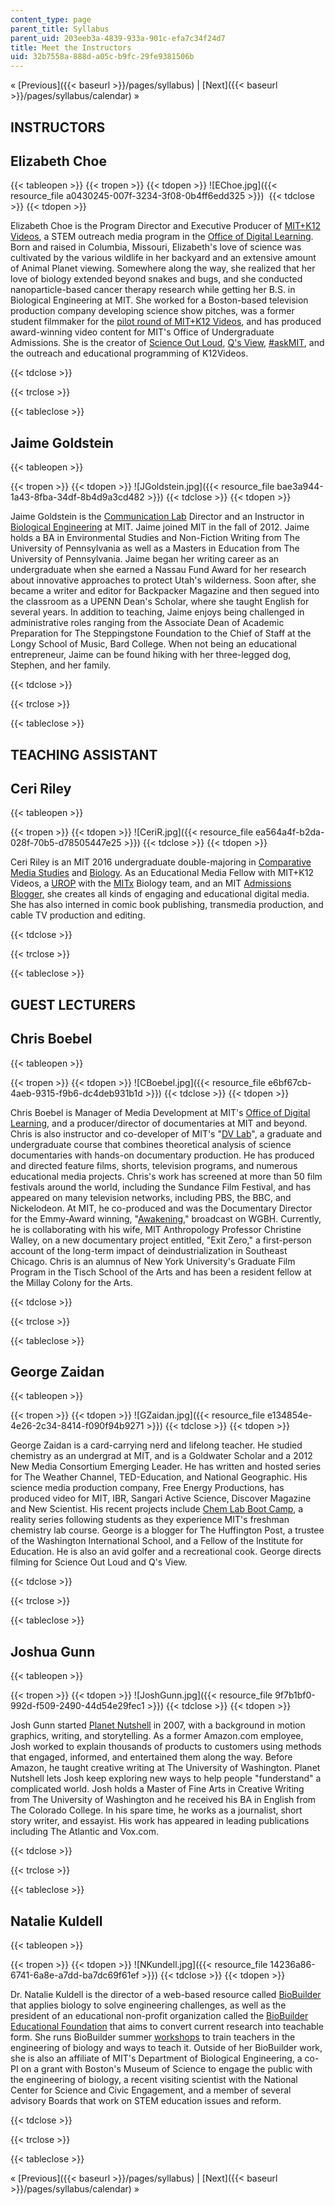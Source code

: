 ```yaml
---
content_type: page
parent_title: Syllabus
parent_uid: 203eeb3a-4839-933a-901c-efa7c34f24d7
title: Meet the Instructors
uid: 32b7558a-888d-a05c-b9fc-29fe9381506b
---
```


« [Previous]({{< baseurl >}}/pages/syllabus) | [Next]({{< baseurl >}}/pages/syllabus/calendar) »

INSTRUCTORS
-----------

Elizabeth Choe
--------------

{{< tableopen >}}
  {{< tropen >}}
{{< tdopen >}}
![EChoe.jpg]({{< resource_file a0430245-007f-3234-3f08-0b4ff6edd325 >}}) 
{{< tdclose >}}
{{< tdopen >}}


Elizabeth Choe is the Program Director and Executive Producer of [MIT+K12 Videos](http://k12videos.mit.edu/), a STEM outreach media program in the [Office of Digital Learning](https://officesdirectory.mit.edu/odl). Born and raised in Columbia, Missouri, Elizabeth's love of science was cultivated by the various wildlife in her backyard and an extensive amount of Animal Planet viewing. Somewhere along the way, she realized that her love of biology extended beyond snakes and bugs, and she conducted nanoparticle-based cancer therapy research while getting her B.S. in Biological Engineering at MIT. She worked for a Boston-based television production company developing science show pitches, was a former student filmmaker for the [pilot round of MIT+K12 Videos](https://www.k12videos.mit.edu/), and has produced award-winning video content for MIT's Office of Undergraduate Admissions. She is the creator of [Science Out Loud](https://dcmp.org/series/391-science-out-loud), [Q's View](https://www.youtube.com/playlist?list=PLzMhsCgGKd1i-58NdmALPmvcRLqNLM3SZ), [#askMIT](https://www.youtube.com/playlist?list=PLzMhsCgGKd1j87LQK6UHs_YGiurvnvwXG), and the outreach and educational programming of K12Videos.


{{< tdclose >}}

{{< trclose >}}

{{< tableclose >}}

Jaime Goldstein
---------------

{{< tableopen >}}


  {{< tropen >}}
{{< tdopen >}}
![JGoldstein.jpg]({{< resource_file bae3a944-1a43-8fba-34df-8b4d9a3cd482 >}})
{{< tdclose >}}
{{< tdopen >}}


Jaime Goldstein is the [Communication Lab](https://be.mit.edu/communicationlab) Director and an Instructor in [Biological Engineering](/courses/biological-engineering/) at MIT. Jaime joined MIT in the fall of 2012. Jaime holds a BA in Environmental Studies and Non-Fiction Writing from The University of Pennsylvania as well as a Masters in Education from The University of Pennsylvania. Jaime began her writing career as an undergraduate when she earned a Nassau Fund Award for her research about innovative approaches to protect Utah's wilderness. Soon after, she became a writer and editor for Backpacker Magazine and then segued into the classroom as a UPENN Dean's Scholar, where she taught English for several years. In addition to teaching, Jaime enjoys being challenged in administrative roles ranging from the Associate Dean of Academic Preparation for The Steppingstone Foundation to the Chief of Staff at the Longy School of Music, Bard College. When not being an educational entrepreneur, Jaime can be found hiking with her three-legged dog, Stephen, and her family.


{{< tdclose >}}

{{< trclose >}}

{{< tableclose >}}

TEACHING ASSISTANT
------------------

Ceri Riley
----------

{{< tableopen >}}


  {{< tropen >}}
{{< tdopen >}}
![CeriR.jpg]({{< resource_file ea564a4f-b2da-028f-70b5-d78505447e25 >}})
{{< tdclose >}}
{{< tdopen >}}


Ceri Riley is an MIT 2016 undergraduate double-majoring in [Comparative Media Studies](/courses/comparative-media-studies-writing/) and [Biology](/courses/biology/). As an Educational Media Fellow with MIT+K12 Videos, a [UROP](http://mit.edu/urop/) with the [MITx](https://web.mit.edu/mitxbio/) Biology team, and an MIT [Admissions Blogger](https://mitadmissions.org/blogs/), she creates all kinds of engaging and educational digital media. She has also interned in comic book publishing, transmedia production, and cable TV production and editing.


{{< tdclose >}}

{{< trclose >}}

{{< tableclose >}}

GUEST LECTURERS
---------------

Chris Boebel
------------

{{< tableopen >}}


  {{< tropen >}}
{{< tdopen >}}
![CBoebel.jpg]({{< resource_file e6bf67cb-4aeb-9315-f9b6-dc4deb931b1d >}})
{{< tdclose >}}
{{< tdopen >}}


Chris Boebel is Manager of Media Development at MIT's [Office of Digital Learning](https://global.mit.edu/education/digital-learning), and a producer/director of documentaries at MIT and beyond. Chris is also instructor and co-developer of MIT's "[DV Lab](/courses/21a-550j-dv-lab-documenting-science-through-video-and-new-media-fall-2012)", a graduate and undergraduate course that combines theoretical analysis of science documentaries with hands-on documentary production. He has produced and directed feature films, shorts, television programs, and numerous educational media projects. Chris's work has screened at more than 50 film festivals around the world, including the Sundance Film Festival, and has appeared on many television networks, including PBS, the BBC, and Nickelodeon. At MIT, he co-produced and was the Documentary Director for the Emmy-Award winning, "[Awakening](http://video.mit.edu/watch/awakening-24771/)," broadcast on WGBH. Currently, he is collaborating with his wife, MIT Anthropology Professor Christine Walley, on a new documentary project entitled, "Exit Zero," a first-person account of the long-term impact of deindustrialization in Southeast Chicago. Chris is an alumnus of New York University's Graduate Film Program in the Tisch School of the Arts and has been a resident fellow at the Millay Colony for the Arts.


{{< tdclose >}}

{{< trclose >}}

{{< tableclose >}}

George Zaidan
-------------

{{< tableopen >}}


  {{< tropen >}}
{{< tdopen >}}
![GZaidan.jpg]({{< resource_file e134854e-4e26-2c34-8414-f090f94b9271 >}})
{{< tdclose >}}
{{< tdopen >}}


George Zaidan is a card-carrying nerd and lifelong teacher. He studied chemistry as an undergrad at MIT, and is a Goldwater Scholar and a 2012 New Media Consortium Emerging Leader. He has written and hosted series for The Weather Channel, TED-Education, and National Geographic. His science media production company, Free Energy Productions, has produced video for MIT, IBR, Sangari Active Science, Discover Magazine and New Scientist. His recent projects include [Chem Lab Boot Camp](/high-school/chemistry/chemistry-lab-boot-camp/), a reality series following students as they experience MIT's freshman chemistry lab course. George is a blogger for The Huffington Post, a trustee of the Washington International School, and a Fellow of the Institute for Education. He is also an avid golfer and a recreational cook. George directs filming for Science Out Loud and Q's View.


{{< tdclose >}}

{{< trclose >}}

{{< tableclose >}}

Joshua Gunn
-----------

{{< tableopen >}}


  {{< tropen >}}
{{< tdopen >}}
![JoshGunn.jpg]({{< resource_file 9f7b1bf0-992d-f509-2490-44d54e29fec1 >}})
{{< tdclose >}}
{{< tdopen >}}


Josh Gunn started [Planet Nutshell](http://planetnutshell.com/) in 2007, with a background in motion graphics, writing, and storytelling. As a former Amazon.com employee, Josh worked to explain thousands of products to customers using methods that engaged, informed, and entertained them along the way. Before Amazon, he taught creative writing at The University of Washington. Planet Nutshell lets Josh keep exploring new ways to help people "funderstand" a complicated world. Josh holds a Master of Fine Arts in Creative Writing from The University of Washington and he received his BA in English from The Colorado College. In his spare time, he works as a journalist, short story writer, and essayist. His work has appeared in leading publications including The Atlantic and Vox.com.


{{< tdclose >}}

{{< trclose >}}

{{< tableclose >}}

Natalie Kuldell
---------------

{{< tableopen >}}


  {{< tropen >}}
{{< tdopen >}}
![NKundell.jpg]({{< resource_file 14236a86-6741-6a8e-a7dd-ba7dc69f61ef >}})
{{< tdclose >}}
{{< tdopen >}}


Dr. Natalie Kuldell is the director of a web-based resource called [BioBuilder](http://www.biobuilder.org/) that applies biology to solve engineering challenges, as well as the president of an educational non-profit organization called the [BioBuilder Educational Foundation](http://biobuildereducationalfoundation.org/) that aims to convert current research into teachable form. She runs BioBuilder summer [workshops](http://educationgroup.mit.edu/HHMIEducationGroup/wp-content/uploads/2011/04/BioBuilding_Curriculum_Workshop_MIT.pdf) to train teachers in the engineering of biology and ways to teach it. Outside of her BioBuilder work, she is also an affiliate of MIT's Department of Biological Engineering, a co-PI on a grant with Boston's Museum of Science to engage the public with the engineering of biology, a recent visiting scientist with the National Center for Science and Civic Engagement, and a member of several advisory Boards that work on STEM education issues and reform.


{{< tdclose >}}

{{< trclose >}}

{{< tableclose >}}

« [Previous]({{< baseurl >}}/pages/syllabus) | [Next]({{< baseurl >}}/pages/syllabus/calendar) »